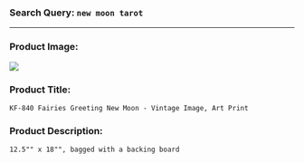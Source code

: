 ### Search Query: `new moon tarot`
---
### Product Image:
![](https://cdn.faire.com/fastly/2aba043438de30b20871051f30325d9fc983970f8d5b578c14226b78e088be52.jpeg)

### Product Title:
`KF-840 Fairies Greeting New Moon - Vintage Image, Art Print`

### Product Description:
`12.5"" x 18"", bagged with a backing board`

